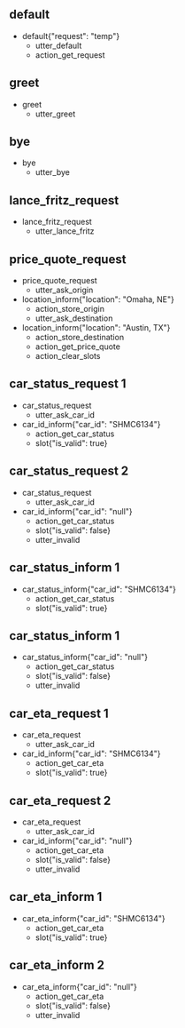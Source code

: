 ## default
* default{"request": "temp"}
    - utter_default
    - action_get_request

## greet
* greet
    - utter_greet

## bye
* bye
    - utter_bye

## lance_fritz_request
* lance_fritz_request
    - utter_lance_fritz

## price_quote_request
* price_quote_request
    - utter_ask_origin
* location_inform{"location": "Omaha, NE"}
    - action_store_origin
    - utter_ask_destination
* location_inform{"location": "Austin, TX"}
    - action_store_destination
    - action_get_price_quote
    - action_clear_slots

<!--- CAR -->

<!-- status -->
## car_status_request 1
* car_status_request
    - utter_ask_car_id
* car_id_inform{"car_id": "SHMC6134"}
    - action_get_car_status
    - slot{"is_valid": true}

## car_status_request 2
* car_status_request
    - utter_ask_car_id
* car_id_inform{"car_id": "null"}
    - action_get_car_status
    - slot{"is_valid": false}
    - utter_invalid

## car_status_inform 1
* car_status_inform{"car_id": "SHMC6134"}
    - action_get_car_status
    - slot{"is_valid": true}

## car_status_inform 1
* car_status_inform{"car_id": "null"}
    - action_get_car_status
    - slot{"is_valid": false}
    - utter_invalid

<!-- eta -->
## car_eta_request 1
* car_eta_request
    - utter_ask_car_id
* car_id_inform{"car_id": "SHMC6134"}
    - action_get_car_eta
    - slot{"is_valid": true}

## car_eta_request 2
* car_eta_request
    - utter_ask_car_id
* car_id_inform{"car_id": "null"}
    - action_get_car_eta
    - slot{"is_valid": false}
    - utter_invalid

## car_eta_inform 1
* car_eta_inform{"car_id": "SHMC6134"}
    - action_get_car_eta
    - slot{"is_valid": true}

## car_eta_inform 2
* car_eta_inform{"car_id": "null"}
    - action_get_car_eta
    - slot{"is_valid": false}
    - utter_invalid